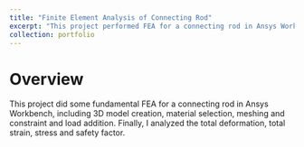 ```yaml
---
title: "Finite Element Analysis of Connecting Rod"
excerpt: "This project performed FEA for a connecting rod in Ansys Workbench.<br/><img src='/images/connecting_rod.jpg'>"
collection: portfolio
---
```


# Overview
This project did some fundamental FEA for a connecting rod in Ansys Workbench, including 3D model creation, material selection, meshing and constraint and load addition. Finally, I analyzed the total deformation, total strain, stress and safety factor.
